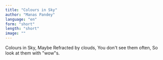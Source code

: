 ```yaml
---
title: "Colours in Sky"
author: "Manas Pandey"
language: "en"
form: "short"
length: "short"
image: ""
---
```

Colours in Sky,
Maybe Refracted by clouds,
You don't see them often,
So look at them with "wow"s.